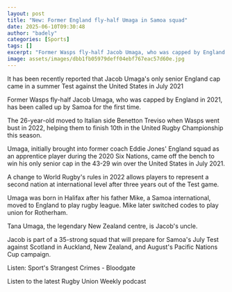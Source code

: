```yaml
---
layout: post
title: "New: Former England fly-half Umaga in Samoa squad"
date: 2025-06-10T09:30:48
author: "badely"
categories: [Sports]
tags: []
excerpt: "Former Wasps fly-half Jacob Umaga, who was capped by England back in 2021, is called up by Samoa for the first time."
image: assets/images/dbb1fb05979deff04ebf767eac57d60e.jpg
---
```


It has been recently reported that Jacob Umaga's only senior England cap came in a summer Test against the United States in July 2021

Former Wasps fly-half Jacob Umaga, who was capped by England in 2021, has been called up by Samoa for the first time.

The 26-year-old moved to Italian side Benetton Treviso when Wasps went bust in 2022, helping them to finish 10th in the United Rugby Championship this season.

Umaga, initially brought into former coach Eddie Jones' England squad as an apprentice player during the 2020 Six Nations, came off the bench to win his only senior cap in the 43-29 win over the United States in July 2021.

A change to World Rugby's rules in 2022 allows players to represent a second nation at international level after three years out of the Test game.

Umaga was born in Halifax after his father Mike, a Samoa international, moved to England to play rugby league. Mike later switched codes to play union for Rotherham.

Tana Umaga, the legendary New Zealand centre, is Jacob's uncle.

Jacob is part of a 35-strong squad that will prepare for Samoa's July Test against Scotland in Auckland, New Zealand, and August's Pacific Nations Cup campaign.

Listen: Sport's Strangest Crimes - Bloodgate

Listen to the latest Rugby Union Weekly podcast

